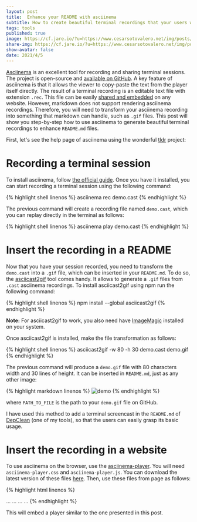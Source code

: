```yaml
---
layout: post
title:  Enhance your README with asciinema
subtitle: How to create beautiful terminal recordings that your users will love
tags: tools
published: true
image: https://cf.jare.io/?u=https://www.cesarsotovalero.net/img/posts/asciinema.png
share-img: https://cf.jare.io/?u=https://www.cesarsotovalero.net/img/posts/asciinema.png
show-avatar: false
date: 2021/4/5
---
```



[Asciinema](https://asciinema.org/) is an excellent tool for recording and sharing terminal sessions. 
The project is open-source and [available on GitHub](https://github.com/asciinema/asciinema).
A key feature of asciinema is that it allows the viewer to copy-paste the text from the player itself directly. 
The result of a terminal recording is an editable text file with extension `.rec`. 
This file can be easily [shared and embedded](https://asciinema.org/docs/embedding) on any website. 
However, markdown does not support rendering asciinema recordings.
Therefore, you will need to transform your asciinema recording into something that markdown can handle, such as `.gif` files.
This post will show you step-by-step how to use asciinema to generate beautiful terminal recordings to enhance `README.md` files.

First, let's see the help page of asciinema using the wonderful [tldr](https://github.com/tldr-pages/tldr) project:

<link rel="stylesheet" type="text/css" href="../css/asciinema-player.css" />
<script src="../js/asciinema-player.js"></script>
<asciinema-player src="../asciinema/tldr_asciinema.rec" poster="npt:00:12" start-at="3"></asciinema-player>

# Recording a terminal session

To install asciinema, follow [the official guide](https://asciinema.org/docs/installation).
Once you have it installed, you can start recording a terminal session using the following command:

{% highlight shell linenos %}
asciinema rec demo.cast
{% endhighlight %}

The previous command will create a recording file named `demo.cast`, which you can replay directly in the terminal as follows:

{% highlight shell linenos %}
asciinema play demo.cast
{% endhighlight %}

# Insert the recording in a README

Now that you have your session recorded, you need to transform the `demo.cast` into a  `.gif` file, which can be inserted in your `README.md`.
To do so, the [asciicast2gif](https://github.com/asciinema/asciicast2gif) tool comes handy. 
It allows to generate a `.gif` files from `.cast` asciinema recordings.
To install asciicast2gif using npm run the following command:

{% highlight shell linenos %}
npm install --global asciicast2gif
{% endhighlight %}

**Note:** For asciicast2gif to work, you also need have [ImageMagic](http://www.imagemagick.org/) installed on your system.

Once asciicast2gif is installed, make the file transformation as follows:

{% highlight shell linenos %}
asciicast2gif -w 80 -h 30 demo.cast demo.gif
{% endhighlight %}

The previous command will produce a `demo.gif` file with 80 characters width and 30 lines of height. 
It can be inserted in `README.md`, just as any other image: 

{% highlight markdown linenos %}
![demo](PATH_TO_FILE)
{% endhighlight %}

where `PATH_TO_FILE` is the path to your `demo.gif` file on GitHub.

I have used this method to add a terminal screencast in the `README.md` of [DepClean](https://github.com/castor-software/depclean) (one of my tools), so that the users can easily grasp its basic usage.

# Insert the recording in a website

To use asciinema on the browser, use the [asciinema-player](https://github.com/asciinema/asciinema-player).
You will need `asciinema-player.css` and `asciinema-player.js`. You can download the latest version of these files [here](https://github.com/asciinema/asciinema-player/releases).
Then, use these files from page as follows:

{% highlight html linenos %}
<html>
<head>
  ...
  <link rel="stylesheet" type="text/css" href="/asciinema-player.css" />
  ...
</head>
<body>
  ...
  <asciinema-player src="/demo.cast"></asciinema-player>
  ...
  <script src="/asciinema-player.js"></script>
</body>
</html>
{% endhighlight %}

This will embed a player similar to the one presented in this post.
